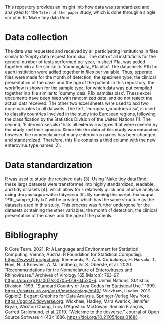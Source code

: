 This repository provides an insight into how data was standardized and analyzed for the `Titel of the paper` study, which is done through a single script in R: 'Make tidy data.Rmd'
# Data collection
The data was requested and received by all participating institutions in files similar to 'Empty data request form.xlsx'. The data of all institutions for the general number of tests performed per year, in sheet P1a, was added together into a file similar to 'dummy_data_P1a.xlsx'. The datasheets P1b for each institution were added together in files per variable. Thus, seperate files were made for the month of detection, the specimen type, the clinical presentation of the case, and the age of the patient. In this repository, the workflow is shown for the sample type, for which data was put compiled together in a file similar to 'dummy_data_P1b_samples.xlsx'. These excel documents have been filled with randomized data, and do not reflect the actual data received.
The other two excel sheets were used to add two more variables to all datasets. The first, 'european_countries.xlsx', is used to classify countries involved in the study into European regions, following the classification by the Statistics Division of the United Nations [1]. The second, 'Enteroviruses.xlsx' lists all enterovirus types that were covered by the study and their species. Since this the data of this study was requested, however, the nomenclature of many enterovirus names has been changed, and standardized. Therefore, this file contains a third column with the new enterovirus type names [2].
# Data standardization
R was used to study the received data [3]. Using 'Make tidy data.Rmd', these large datasets were transformed into highly standardized, readable, and tidy datasets [4]. which allow for a relatively quick and intuitive analysis using the packages within tidyverse [5]. By running this script, the output 'P1b_sample_tidy.txt' will be created, which has the same structure as the datasets used in this study. This process was further undergone for the datasets containing the other variables; the month of detection, the clinical presentation of the case, and the age of the patients.
# Bibliography
R Core Team. 2021. R: A Language and Environment for Statistical Computing. Vienna, Austria: R Foundation for Statistical Computing. https://www.R-project.org/.
Simmonds, P., A. E. Gorbalenya, H. Harvala, T. Hovi, N. J. Knowles, A. M. Lindberg, M. S. Oberste, et al. 2020. “Recommendations for the Nomenclature of Enteroviruses and Rhinoviruses.” Archives of Virology 165 (March): 793–97. https://doi.org/10.1007/s00705-019-04520-6.
United Nations, Statistics Division. 1999. “Standard Country or Area Codes for Statistical Use.” 1999. https://unstats.un.org/unsd/methodology/m49/.
Wickham, Hadley. 2016. Ggplot2: Elegant Graphics for Data Analysis. Springer-Verlag New York. https://ggplot2.tidyverse.org.
Wickham, Hadley, Mara Averick, Jennifer Bryan, Winston Chang, Lucy D’Agostino McGowan, Romain François, Garrett Grolemund, et al. 2019. “Welcome to the tidyverse.” Journal of Open Source Software 4 (43): 1686. https://doi.org/10.21105/joss.01686.
